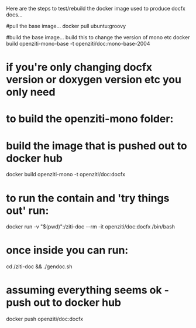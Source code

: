 Here are the steps to test/rebuild the docker image used to produce docfx docs...

#pull the base image...
docker pull ubuntu:groovy

#build the base image... build this to change the version of mono etc
docker build openziti-mono-base -t openziti/doc:mono-base-2004

# if you're only changing docfx version or doxygen version etc you only need
# to build the openziti-mono folder:
# build the image that is pushed out to docker hub
docker build openziti-mono -t openziti/doc:docfx

# to run the contain and 'try things out' run:
docker run -v "$(pwd)":/ziti-doc --rm -it openziti/doc:docfx /bin/bash

# once inside you can run:
cd /ziti-doc && ./gendoc.sh

# assuming everything seems ok - push out to docker hub
docker push openziti/doc:docfx